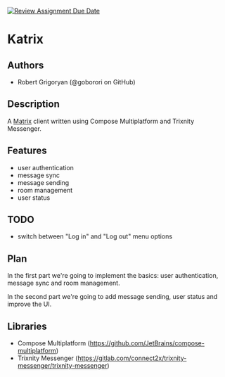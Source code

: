 [![Review Assignment Due Date](https://classroom.github.com/assets/deadline-readme-button-22041afd0340ce965d47ae6ef1cefeee28c7c493a6346c4f15d667ab976d596c.svg)](https://classroom.github.com/a/M0kyOMLZ)
# Katrix

## Authors
- Robert Grigoryan (@goborori on GitHub)

## Description
A [Matrix](https://matrix.org/) client written using Compose Multiplatform and Trixnity Messenger.

## Features
- user authentication
- message sync
- message sending
- room management
- user status

## TODO

- switch between "Log in" and "Log out" menu options

## Plan
In the first part we're going to implement the basics: user authentication, message sync and room management.

In the second part we're going to add message sending, user status and improve the UI.

## Libraries
- Compose Multiplatform (https://github.com/JetBrains/compose-multiplatform)
- Trixnity Messenger (https://gitlab.com/connect2x/trixnity-messenger/trixnity-messenger)
